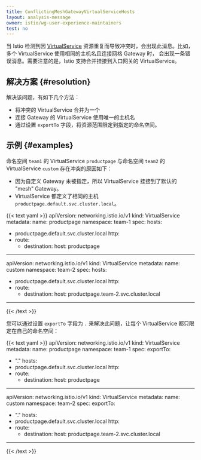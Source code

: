 ```yaml
---
title: ConflictingMeshGatewayVirtualServiceHosts
layout: analysis-message
owner: istio/wg-user-experience-maintainers
test: no
---
```


当 Istio 检测到因 [VirtualService](/zh/docs/reference/config/networking/virtual-service)
资源重复而导致冲突时，会出现此消息。比如，多个 VirtualService 使用相同的主机名且连接网格 Gateway 时，
会出现一条错误消息。需要注意的是，Istio 支持合并挂接到入口网关的 VirtualService。

## 解决方案 {#resolution}

解决该问题，有如下几个方法：

* 将冲突的 VirtualService 合并为一个
* 连接 Gateway 的 VirtualService 使用唯一的主机名
* 通过设置 `exportTo` 字段，将资源范围限定到指定的命名空间。

## 示例 {#examples}

命名空间 `team1` 的 VirtualService `productpage` 与命名空间 `team2` 的 VirtualService `custom` 存在冲突的原因如下：

* 因为自定义 Gateway 未被指定，所以 VirtualService 挂接到了默认的 "mesh" Gateway。
* VirtualService 都定义了相同的主机 `productpage.default.svc.cluster.local`。

{{< text yaml >}}
apiVersion: networking.istio.io/v1
kind: VirtualService
metadata:
  name: productpage
  namespace: team-1
spec:
  hosts:
- productpage.default.svc.cluster.local
  http:
- route:
  - destination:
        host: productpage
---
apiVersion: networking.istio.io/v1
kind: VirtualService
metadata:
  name: custom
  namespace: team-2
spec:
  hosts:
- productpage.default.svc.cluster.local
  http:
- route:
  - destination:
        host: productpage.team-2.svc.cluster.local
---
{{< /text >}}

您可以通过设置 `exportTo` 字段为 `.` 来解决此问题，让每个 VirtualService 都只限定在自己的命名空间：

{{< text yaml >}}
apiVersion: networking.istio.io/v1
kind: VirtualService
metadata:
  name: productpage
  namespace: team-1
spec:
  exportTo:
- "."
  hosts:
- productpage.default.svc.cluster.local
  http:
- route:
  - destination:
        host: productpage
---
apiVersion: networking.istio.io/v1
kind: VirtualService
metadata:
  name: custom
  namespace: team-2
spec:
  exportTo:
- "."
  hosts:
- productpage.default.svc.cluster.local
  http:
- route:
  - destination:
        host: productpage.team-2.svc.cluster.local
---
{{< /text >}}
